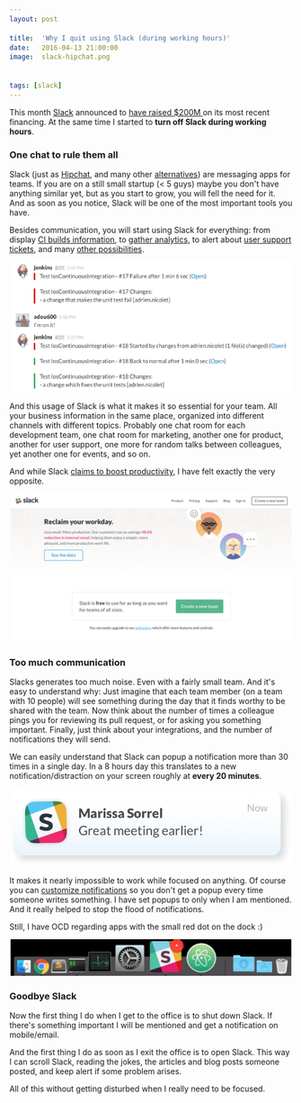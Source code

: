 ```yaml
---
layout: post

title:  'Why I quit using Slack (during working hours)'
date:   2016-04-13 21:00:00
image:  slack-hipchat.png


tags: [slack]
---
```

<span class="dropcap">T</span>his month [Slack](https://slack.com/) announced to [have raised $200M ](http://www.nytimes.com/2016/04/02/technology/slack-a-leading-unicorn-raises-200-million-in-new-financing.html?_r=0) on its most recent financing. At the same time I started to **turn off Slack during working hours**.

### One chat to rule them all

Slack (just as [Hipchat](https://www.hipchat.com/), and many other [alternatives](http://blog.capterra.com/the-top-13-slack-alternatives/)) are messaging apps for teams. If you are on a still small startup (< 5 guys) maybe you don't have anything similar yet, but as you start to grow, you will fell the need for it. And as soon as you notice, Slack will be one of the most important tools you have.

Besides communication, you will start using Slack for everything: from display [CI builds information](https://wiki.jenkins-ci.org/display/JENKINS/Slack+Plugin), to [gather analytics](https://slack.com/apps/A0GP9E18S-statsbot), to alert about [user support tickets](https://www.zendesk.com/apps/slack/), and many [other possibilities](https://slack.com/apps).

<p align='center'><img src='/assets/img/jenkins-slack-notification2.png' alt='Slack homepage' title='Slack homepage' width='500px'/></p>

And this usage of Slack is what it makes it so essential for your team. All your business information in the same place, organized into different channels with different topics. Probably one chat room for each development team, one chat room for marketing, another one for product, another for user support, one more for random talks between colleagues, yet another one for events, and so on.

And while Slack [claims to boost productivity](https://slack.com/is#try), I have felt exactly the very opposite.

<p align='center'><img src='/assets/img/slack-productivity.png' alt='Slack homepage' title='Slack homepage' width='500px'/></p>

### Too much communication

Slacks generates too much noise. Even with a fairly small team. And it's easy to understand why: Just imagine that each team member (on a team with 10 people) will see something during the day that it finds worthy to be shared with the team. Now think about the number of times a colleague pings you for reviewing its pull request, or for asking you something important. Finally, just think about your integrations, and the number of notifications they will send.

We can easily understand that Slack can popup a notification more than 30 times in a single day. In a 8 hours day this translates to a new notification/distraction on your screen roughly at **every 20 minutes**.

<p align='center'><img src='/assets/img/slack-notification.png' alt='Slack notification' title='Slack notification' width='500px'/></p>

It makes it nearly impossible to work while focused on anything. Of course you can [customize notifications](https://get.slack.help/hc/en-us/articles/201895138-Understanding-Slack-notifications) so you don't get a popup every time someone writes something. I have set popups to only when I am mentioned. And it really helped to stop the flood of notifications.

Still, I have OCD regarding apps with the small red dot on the dock :)

<p align='center'><img src='/assets/img/slack-dock-notification.png' alt='Slack dock notification' title='Slack dock notification' width='500px'/></p>

### Goodbye Slack

Now the first thing I do when I get to the office is to shut down Slack. If there's something important I will be mentioned and get a notification on mobile/email.

And the first thing I do as soon as I exit the office is to open Slack. This way I can scroll Slack, reading the jokes, the articles and blog posts someone posted, and keep alert if some problem arises.

All of this without getting disturbed when I really need to be focused.
